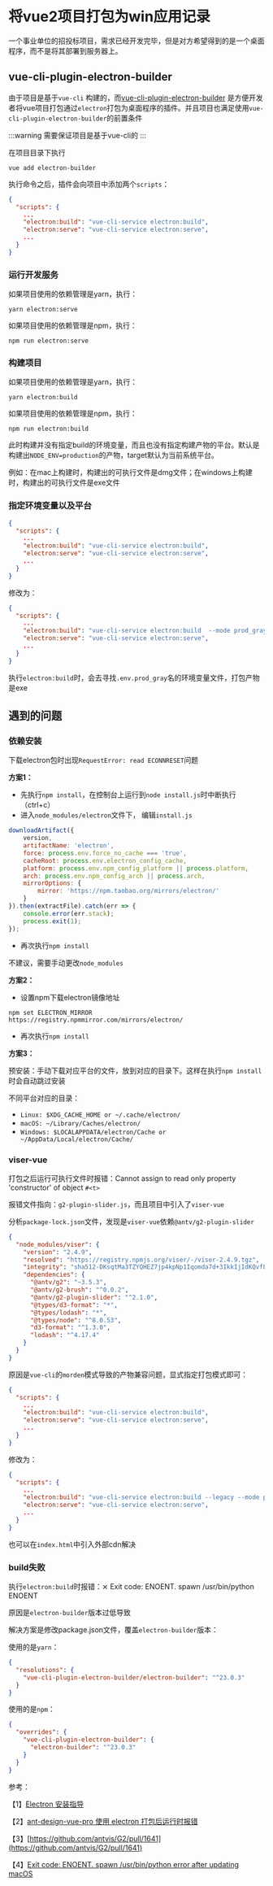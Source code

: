 # 将vue2项目打包为win应用记录

一个事业单位的招投标项目，需求已经开发完毕，但是对方希望得到的是一个桌面程序，而不是将其部署到服务器上。

## vue-cli-plugin-electron-builder

由于项目是基于`vue-cli`
构建的，而[vue-cli-plugin-electron-builder](https://github.com/nklayman/vue-cli-plugin-electron-builder)
是方便开发者将vue项目打包通过`electron`打包为桌面程序的插件。并且项目也满足使用`vue-cli-plugin-electron-builder`的前置条件

:::warning
需要保证项目是基于vue-cli的
:::

在项目目录下执行

```shell
vue add electron-builder
```

执行命令之后，插件会向项目中添加两个`scripts`：

```json
{
  "scripts": {
    ...
    "electron:build": "vue-cli-service electron:build",
    "electron:serve": "vue-cli-service electron:serve",
    ...
  }
}

```

### 运行开发服务

如果项目使用的依赖管理是yarn，执行：

```shell
yarn electron:serve
```

如果项目使用的依赖管理是npm，执行：

```shell
npm run electron:serve
```

### 构建项目

如果项目使用的依赖管理是yarn，执行：

```shell
yarn electron:build
```

如果项目使用的依赖管理是npm，执行：

```shell
npm run electron:build
```

此时构建并没有指定build的环境变量，而且也没有指定构建产物的平台。默认是构建出`NODE_ENV=production`的产物，target默认为当前系统平台。

例如：在mac上构建时，构建出的可执行文件是dmg文件；在windows上构建时，构建出的可执行文件是exe文件

### 指定环境变量以及平台

```json
{
  "scripts": {
    ...
    "electron:build": "vue-cli-service electron:build",
    "electron:serve": "vue-cli-service electron:serve",
    ...
  }
}

```

修改为：

```json
{
  "scripts": {
    ...
    "electron:build": "vue-cli-service electron:build  --mode prod_gray --win",
    "electron:serve": "vue-cli-service electron:serve",
    ...
  }
}

```

执行`electron:build`时，会去寻找`.env.prod_gray`名的环境变量文件，打包产物是exe

## 遇到的问题

### 依赖安装

下载electron包时出现`RequestError: read ECONNRESET`问题

**方案1：**

- 先执行`npm install`，在控制台上运行到`node install.js`时中断执行（ctrl+c）
- 进入`node_modules/electron`文件下， 编辑`install.js`

```js
downloadArtifact({
    version,
    artifactName: 'electron',
    force: process.env.force_no_cache === 'true',
    cacheRoot: process.env.electron_config_cache,
    platform: process.env.npm_config_platform || process.platform,
    arch: process.env.npm_config_arch || process.arch,
    mirrorOptions: {
        mirror: 'https://npm.taobao.org/mirrors/electron/'
    }
}).then(extractFile).catch(err => {
    console.error(err.stack);
    process.exit(1);
});
```

- 再次执行`npm install`

不建议，需要手动更改`node_modules`

**方案2：**

- 设置npm下载electron镜像地址

```shell
npm set ELECTRON_MIRROR https://registry.npmmirror.com/mirrors/electron/
```

- 再次执行`npm install`

**方案3：**

预安装：手动下载对应平台的文件，放到对应的目录下。这样在执行`npm install`时会自动跳过安装

不同平台对应的目录：

- `Linux: $XDG_CACHE_HOME or ~/.cache/electron/`
- `macOS: ~/Library/Caches/electron/`
- `Windows: $LOCALAPPDATA/electron/Cache or ~/AppData/Local/electron/Cache/`

### viser-vue

打包之后运行可执行文件时报错：Cannot assign to read only property 'constructor' of object `#<t>`

报错文件指向：`g2-plugin-slider.js`，而且项目中引入了`viser-vue`

分析`package-lock.json`文件，发现是`viser-vue`依赖`@antv/g2-plugin-slider`

```json
{
  "node_modules/viser": {
    "version": "2.4.9",
    "resolved": "https://registry.npmjs.org/viser/-/viser-2.4.9.tgz",
    "integrity": "sha512-DKsqtMa3TZYQHEZ7jp4kpNp1Iqomda7d+3IkkIjIdKQvfL8OeksXfy/ECZUY1hTrGoOe7cq85+6PMS+MPn4mgQ==",
    "dependencies": {
      "@antv/g2": "~3.5.3",
      "@antv/g2-brush": "^0.0.2",
      "@antv/g2-plugin-slider": "^2.1.0",
      "@types/d3-format": "*",
      "@types/lodash": "*",
      "@types/node": "^8.0.53",
      "d3-format": "^1.3.0",
      "lodash": "^4.17.4"
    }
  }
}
```

原因是`vue-cli`的`morden`模式导致的产物兼容问题，显式指定打包模式即可：

```json
{
  "scripts": {
    ...
    "electron:build": "vue-cli-service electron:build",
    "electron:serve": "vue-cli-service electron:serve",
    ...
  }
}

```

修改为：

```json
{
  "scripts": {
    ...
    "electron:build": "vue-cli-service electron:build --legacy --mode prod_gray --win",
    "electron:serve": "vue-cli-service electron:serve",
    ...
  }
}

```

也可以在`index.html`中引入外部cdn解决

### build失败

执行`electron:build`时报错：⨯ Exit code: ENOENT. spawn /usr/bin/python ENOENT

原因是`electron-builder`版本过低导致

解决方案是修改package.json文件，覆盖`electron-builder`版本：

使用的是`yarn`：

```json
{
  "resolutions": {
    "vue-cli-plugin-electron-builder/electron-builder": "^23.0.3"
  }
}
```

使用的是`npm`：

```json
{
  "overrides": {
    "vue-cli-plugin-electron-builder": {
      "electron-builder": "^23.0.3"
    }
  }
}
```

参考：

【1】[Electron 安装指导](https://www.electronjs.org/zh/docs/latest/tutorial/installation)

【2】[ant-design-vue-pro 使用 electron 打包后运行时报错](https://github.com/nklayman/vue-cli-plugin-electron-builder/issues/1089)

【3】[https://github.com/antvis/G2/pull/1641](https://github.com/antvis/G2/pull/1641)

【4】[Exit code: ENOENT. spawn /usr/bin/python error after updating macOS](https://github.com/electron-userland/electron-builder/issues/6726)
